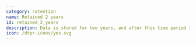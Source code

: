 ```yaml
---
category: retention
name: Retained 2 years
id: retained_2_years
description: Data is stored for two years, and after this time period is deleted
icon: /dtpr-icons/yes.svg
---
```

